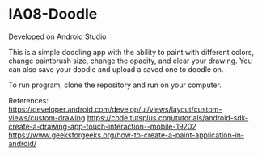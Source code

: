 # IA08-Doodle

Developed on Android Studio 

This is a simple doodling app with the ability to paint with different colors, change paintbrush size, change the opacity, and clear your drawing. You can also save your doodle and upload a saved one to doodle on. 

To run program, clone the repository and run on your computer. 

References: 
https://developer.android.com/develop/ui/views/layout/custom-views/custom-drawing
https://code.tutsplus.com/tutorials/android-sdk-create-a-drawing-app-touch-interaction--mobile-19202
https://www.geeksforgeeks.org/how-to-create-a-paint-application-in-android/
